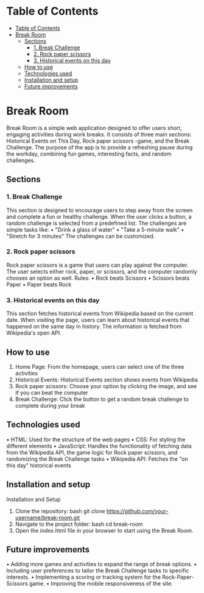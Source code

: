 # Table of Contents

* [Table of Contents](#table-of-contents)
* [Break Room](#break-room)
  * [Sections](#sections)
    * [1. Break Challenge](#break-challenge)
    * [2. Rock paper scissors](#rock-paper-scissors)
    * [3. Historical events on this day](#historical-events-on-this-day)
  * [How to use](#how-to-use)
  * [Technologies used](#technologies-used)
  * [Installation and setup](#installation-and-setup)
  * [Future improvements](#future-improvements)

# Break Room

Break Room is a simple web application designed to offer users short, engaging activities during work breaks. It consists of three main sections: Historical Events on This Day, Rock paper scissors -game, and the Break Challenge. The purpose of the app is to provide a refreshing pause during the workday, combining fun games, interesting facts, and random challenges.

## Sections

### 1. Break Challenge

This section is designed to encourage users to step away from the screen and complete a fun or healthy challenge. When the user clicks a button, a random challenge is selected from a predefined list. The challenges are simple tasks like:
•	"Drink a glass of water"
•	"Take a 5-minute walk"
•	"Stretch for 3 minutes"
The challenges can be customized.

### 2. Rock paper scissors

Rock paper scissors is a game that users can play against the computer. The user selects either rock, paper, or scissors, and the computer randomly chooses an option as well.
Rules:
•	Rock beats Scissors
•	Scissors beats Paper
•	Paper beats Rock

### 3. Historical events on this day

This section fetches historical events from Wikipedia based on the current date. When visiting the page, users can learn about historical events that happened on the same day in history. The information is fetched from Wikipedia's open API.

## How to use

1.	Home Page: From the homepage, users can select one of the three activities
2.	Historical Events: Historical Events section shows events from Wikipedia
3.	Rock paper scissors: Choose your option by clicking the image, and see if you can beat the computer
4.	Break Challenge: Click the button to get a random break challenge to complete during your break

## Technologies used

•	HTML: Used for the structure of the web pages
•	CSS: For styling the different elements
•	JavaScript: Handles the functionality of fetching data from the Wikipedia API, the game logic for Rock paper scissors, and randomizing the Break Challenge tasks
•	Wikipedia API: Fetches the "on this day" historical events

## Installation and setup

Installation and Setup
1.	Clone the repository:
bash
git clone https://github.com/your-username/break-room.git
2.	Navigate to the project folder:
bash
cd break-room
3.	Open the index.html file in your browser to start using the Break Room.

## Future improvements

•	Adding more games and activities to expand the range of break options.
•	Including user preferences to tailor the Break Challenge tasks to specific interests.
•	Implementing a scoring or tracking system for the Rock-Paper-Scissors game.
•	Improving the mobile responsiveness of the site.

